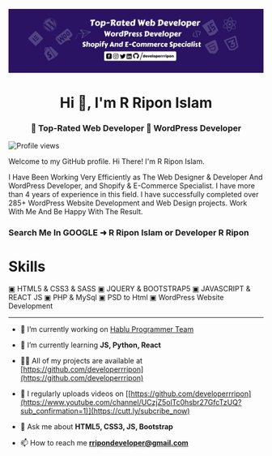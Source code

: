 ![I am hablu-programmer](https://github.com/developerrripon/developerrripon/blob/main/R%20Ripon%20Islam%2CDeveloper%20R%20Ripon.jpg)


<h1 align="center">Hi 👋, I'm R Ripon Islam</h1>
<h3 align="center">👑 Top-Rated Web Developer 👑 WordPress Developer </h3>

![Profile views](https://gpvc.arturio.dev/developerrripon) 

Welcome to my GitHub profile. Hi There! I'm R Ripon Islam.

I Have Been Working Very Efficiently as The Web Designer & Developer And WordPress Developer, and Shopify & E-Commerce Specialist. I have more than 4 years of experience in this field. I have successfully completed over 285+ WordPress Website Development and Web Design projects. Work With Me And Be Happy With The Result.  

<h3> Search Me In GOOGLE ➜ R Ripon Islam or Developer R Ripon </h3>

<h1> Skills </h1>
▣ HTML5 & CSS3 & SASS
▣ JQUERY & BOOTSTRAP5
▣ JAVASCRIPT & REACT JS
▣ PHP & MySql
▣ PSD to Html
▣ WordPress Website Development 
<hr>

- 🔭 I’m currently working on [Hablu Programmer Team](https://habluprogrammer.com/)

- 🌱 I’m currently learning **JS, Python, React**

- 👨‍💻 All of my projects are available at [https://github.com/developerrripon](https://github.com/developerrripon)

- 📝 I regularly uploads videos on [[https://github.com/developerrripon](https://www.youtube.com/channel/UCzjZ5olTc0hsbr27GfcTzUQ?sub_confirmation=1)](https://cutt.ly/subcribe_now)

- 💬 Ask me about **HTML5, CSS3, JS, Bootstrap**

- 📫 How to reach me **rripondeveloper@gmail.com**




